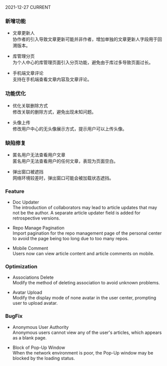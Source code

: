 2021-12-27
CURRENT
### 新增功能

- 文章更新人   
协作者的引入导致文章更新可能并非作者，增加单独的文章更新人字段用于回溯版本。

- 库管理分页   
为个人中心的库管理页面引入分页功能，避免由于库过多导致页面过长。

- 手机端文章评论   
支持在手机端查看文章内容及文章评论。

### 功能优化

- 优化关联删除方式   
修改关联的删除方式，避免出现未知问题。

- 头像上传   
修改用户中心的无头像展示方式，提示用户可以上传头像。

### 缺陷修复

- 匿名用户无法查看用户文章   
匿名用户无法查看用户的任何文章，表现为页面空白。

- 弹出窗口被遮挡   
网络环境较差时，弹出窗口可能会被加载状态遮挡。

### Feature

- Doc Updater   
The introduction of collaborators may lead to article updates that may not be the author. A separate article updater field is added for retrospective versions.

- Repo Manage Pagination   
Import pagination for the repo management page of the personal center to avoid the page being too long due to too many repos.

- Mobile Comment   
Users now can view article content and article comments on mobile.

### Optimization

- Associations Delete   
Modify the method of deleting association to avoid unknown problems.

- Avatar Upload   
Modify the display mode of none avatar in the user center, prompting user to upload avatar.

### BugFix

- Anonymous User Authority   
Anonymous users cannot view any of the user's articles, which appears as a blank page.

- Block of Pop-Up Window   
When the network environment is poor, the Pop-Up window may be blocked by the loading status.
